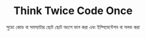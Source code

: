 <h1 align="center">Think Twice Code Once</h1>
<p align="center">সুডো কোড বা সমস্যাটার ছোট ছোট অংশে ভাগ করা এবং ইম্পিমেন্টেশন বা সলভ করা</p>